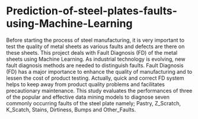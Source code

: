 # Prediction-of-steel-plates-faults-using-Machine-Learning
Before starting the process of steel manufacturing, it is very important to test the quality of metal sheets as various faults and defects are there on these sheets. This project deals with Fault Diagnosis (FD) of the metal sheets using Machine Learning.
As industrial technology is evolving, new fault diagnosis methods are needed to distinguish faults.
Fault Diagnosis (FD) has a major importance to enhance the quality of manufacturing and to lessen the cost of product testing. Actually, quick and correct FD system helps to keep away from product quality problems and facilitates precautionary maintenance. This study evaluates the performances of three of the popular and effective data mining models to diagnose seven commonly occurring faults of the steel plate namely; Pastry, Z_Scratch, K_Scatch, Stains, Dirtiness, Bumps and Other_Faults.
